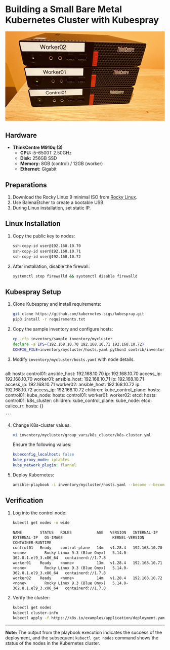 # Building a Small Bare Metal Kubernetes Cluster with Kubespray

![ThinkCentre-k8s](ThinkCentre-k8s.jpeg)

## Hardware

- **ThinkCentre M910q (3)**
  - **CPU:** i5-6500T 2.50GHz
  - **Disk:** 256GB SSD
  - **Memory:** 8GB (control) / 12GB (worker)
  - **Ethernet:** Gigabit

## Preparations

1. Download the Rocky Linux 9 minimal ISO from [Rocky Linux](https://rockylinux.org/download/).
2. Use BalenaEtcher to create a bootable USB.
3. During Linux installation, set static IP.

## Linux Installation

1. Copy the public key to nodes:

    ```bash
    ssh-copy-id user@192.168.10.70
    ssh-copy-id user@192.168.10.71
    ssh-copy-id user@192.168.10.72
    ```

2. After installation, disable the firewall:

    ```bash
    systemctl stop firewalld && systemctl disable firewalld
    ```

## Kubespray Setup

1. Clone Kubespray and install requirements:

    ```bash
    git clone https://github.com/kubernetes-sigs/kubespray.git
    pip3 install -r requirements.txt
    ```

2. Copy the sample inventory and configure hosts:

    ```bash
    cp -rfp inventory/sample inventory/mycluster
    declare -a IPS=(192.168.10.70 192.168.10.71 192.168.10.72)
    CONFIG_FILE=inventory/mycluster/hosts.yaml python3 contrib/inventory_builder/inventory.py ${IPS[@]}
    ```

3. Modify `inventory/mycluster/hosts.yaml` with node details.

    ```
all:
  hosts:
    control01:
      ansible_host: 192.168.10.70
      ip: 192.168.10.70
      access_ip: 192.168.10.70
    worker01:
      ansible_host: 192.168.10.71
      ip: 192.168.10.71
      access_ip: 192.168.10.71
    worker02:
      ansible_host: 192.168.10.72
      ip: 192.168.10.72
      access_ip: 192.168.10.72
  children:
    kube_control_plane:
      hosts:
        control01:
    kube_node:
      hosts:
        control01:
        worker01:
        worker02:
    etcd:
      hosts:
        control01:
    k8s_cluster:
      children:
        kube_control_plane:
        kube_node:
        etcd:
    calico_rr:
      hosts: {}

    ```
4. Change K8s-cluster values:

    ```bash
    vi inventory/mycluster/group_vars/k8s_cluster/k8s-cluster.yml
    ```

   Ensure the following values:

    ```yaml
    kubeconfig_localhost: false
    kube_proxy_mode: iptables
    kube_network_plugin: flannel
    ```

5. Deploy Kubernetes:

    ```bash
    ansible-playbook -i inventory/mycluster/hosts.yaml --become --become-user=root cluster.yml
    ```

## Verification

1. Log into the control node:

    ```bash
    kubectl get nodes -o wide
    ```

    ```
    NAME        STATUS   ROLES           AGE   VERSION   INTERNAL-IP     EXTERNAL-IP   OS-IMAGE                      KERNEL-VERSION                CONTAINER-RUNTIME
    control01   Ready    control-plane   14m   v1.28.4   192.168.10.70   <none>        Rocky Linux 9.3 (Blue Onyx)   5.14.0-362.8.1.el9_3.x86_64   containerd://1.7.8
    worker01    Ready    <none>          13m   v1.28.4   192.168.10.71   <none>        Rocky Linux 9.3 (Blue Onyx)   5.14.0-362.8.1.el9_3.x86_64   containerd://1.7.8
    worker02    Ready    <none>          14m   v1.28.4   192.168.10.72   <none>        Rocky Linux 9.3 (Blue Onyx)   5.14.0-362.8.1.el9_3.x86_64   containerd://1.7.8
    ```

2. Verify the cluster:

    ```bash
    kubectl get nodes
    kubectl cluster-info
    kubectl apply -f https://k8s.io/examples/application/deployment.yaml
    ```

---

**Note:** The output from the playbook execution indicates the success of the deployment, and the subsequent `kubectl get nodes` command shows the status of the nodes in the Kubernetes cluster.